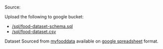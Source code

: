 Source: 


Upload the following to google bucket:
- [/sql/food-dataset-schema.sql](/sql/food-dataset-schema.sql)
- [/sql/food-dataset.csv](/sql/food-dataset.csv)

Dataset Sourced from [myfooddata](https://tools.myfooddata.com/nutrition-facts-database-spreadsheet.php) available on [google spreadsheet](https://docs.google.com/spreadsheets/d/1snqE6leDkZlL61qQ4g-vUmiFjizJyN1OCVAhwWWKSm4/edit#gid=2024304766) format.